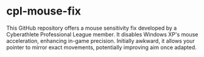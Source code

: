 # cpl-mouse-fix
This GitHub repository offers a mouse sensitivity fix developed by a Cyberathlete Professional League member. It disables Windows XP's mouse acceleration, enhancing in-game precision. Initially awkward, it allows your pointer to mirror exact movements, potentially improving aim once adapted.
